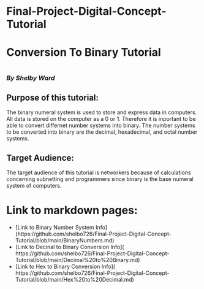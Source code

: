 # Final-Project-Digital-Concept-Tutorial
<h1> Conversion To Binary Tutorial <h1>
<h3><em>By Shelby Ward</em><h3>
<h2>Purpose of this tutorial:</h2>	
<p> The binary numeral system is used to store and express data in computers. All data is stored on the computer as a 0 or 1. Therefore it is inportant to be able to convert differnet number systems into binary. The number systems to be converted into binary are the decimal, hexadecimal, and octal number systems. </p>
<h2><strong>Target Audience:</strong></h2>
<p>The target audience of this tutorial is networkers because of calculations concerning subnetting and programmers since binary is the base numeral system of computers.</p>
<h1>Link to markdown pages:</h1>
 <ul>
  <li>[Link to Binary Number System Info](https://github.com/shelbo726/Final-Project-Digital-Concept-Tutorial/blob/main/BinaryNumbers.md)</li>
  <li>[Link to Decinal to Binary Conversion Info](  https://github.com/shelbo726/Final-Project-Digital-Concept-Tutorial/blob/main/Decimal%20to%20Binary.md)</li>
  <li>[Link to Hex to Binary Conversion Info](  https://github.com/shelbo726/Final-Project-Digital-Concept-Tutorial/blob/main/Hex%20to%20Decimal.md)</li>
 </ul>
